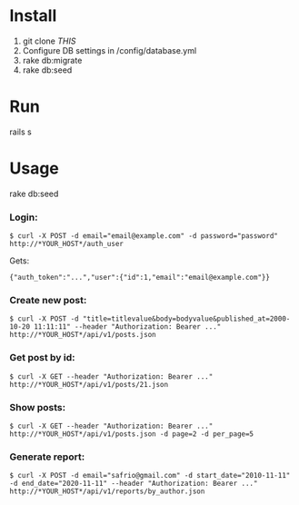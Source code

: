 # Install

1. git clone *THIS*
2. Configure DB settings in /config/database.yml
3. rake db:migrate
4. rake db:seed

# Run

rails s

# Usage

rake db:seed

### Login:

```
$ curl -X POST -d email="email@example.com" -d password="password" http://*YOUR_HOST*/auth_user
```
Gets:
```
{"auth_token":"...","user":{"id":1,"email":"email@example.com"}}
```
### Create new post:

```
$ curl -X POST -d "title=titlevalue&body=bodyvalue&published_at=2000-10-20 11:11:11" --header "Authorization: Bearer ..." http://*YOUR_HOST*/api/v1/posts.json
```
### Get post by id:

```
$ curl -X GET --header "Authorization: Bearer ..." http://*YOUR_HOST*/api/v1/posts/21.json
```

### Show posts:

```
$ curl -X GET --header "Authorization: Bearer ..." http://*YOUR_HOST*/api/v1/posts.json -d page=2 -d per_page=5
```
### Generate report:

```
$ curl -X POST -d email="safrio@gmail.com" -d start_date="2010-11-11" -d end_date="2020-11-11" --header "Authorization: Bearer ..." http://*YOUR_HOST*/api/v1/reports/by_author.json
```
